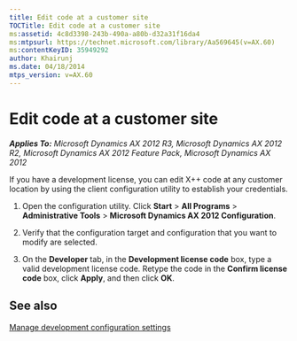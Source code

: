 ```yaml
---
title: Edit code at a customer site
TOCTitle: Edit code at a customer site
ms:assetid: 4c8d3398-243b-490a-a80b-d32a31f16da4
ms:mtpsurl: https://technet.microsoft.com/library/Aa569645(v=AX.60)
ms:contentKeyID: 35949292
author: Khairunj
ms.date: 04/18/2014
mtps_version: v=AX.60
---
```


# Edit code at a customer site 


_**Applies To:** Microsoft Dynamics AX 2012 R3, Microsoft Dynamics AX 2012 R2, Microsoft Dynamics AX 2012 Feature Pack, Microsoft Dynamics AX 2012_

If you have a development license, you can edit X++ code at any customer location by using the client configuration utility to establish your credentials.

1.  Open the configuration utility. Click **Start** \> **All Programs** \> **Administrative Tools** \> **Microsoft Dynamics AX 2012 Configuration**.

2.  Verify that the configuration target and configuration that you want to modify are selected.

3.  On the **Developer** tab, in the **Development license code** box, type a valid development license code. Retype the code in the **Confirm license code** box, click **Apply**, and then click **OK**.

## See also

[Manage development configuration settings](manage-development-configuration-settings.md)

  


